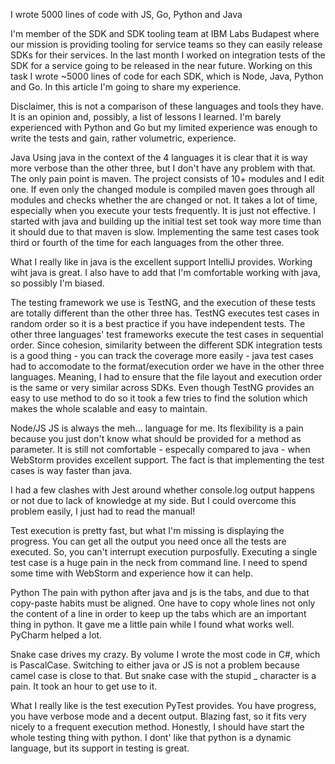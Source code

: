 I wrote 5000 lines of code with JS, Go, Python and Java

I'm member of the SDK and SDK tooling team at IBM Labs Budapest where our mission is providing tooling for service teams
so they can easily release SDKs for their services. In the last month I worked on integration tests of the SDK for a
service going to be released in the near future. Working on this task I wrote ~5000 lines of code for each SDK, which is
Node, Java, Python and Go. In this article I'm going to share my experience. 

Disclaimer, this is not a comparison of these languages and tools they have. It is an opinion and, possibly, a list of 
lessons I learned. I'm barely experienced with Python and Go but my limited experience was enough to write the tests and
gain, rather volumetric, experience.

Java
Using java in the context of the 4 languages it is clear that it is way more verbose than the other three, but I don't
have any problem with that. The only pain point is maven. The project consists of 10+ modules and I edit one. If even
only the changed module is compiled maven goes through all modules and checks whether the are changed or not. It takes a
lot of time, especially when you execute your tests frequently. It is just not effective. I started with java and
building up the initial test set took way more time than it should due to that maven is slow. Implementing the same test
cases took third or fourth of the time for each languages from the other three.

What I really like in java is the excellent support IntelliJ provides. Working wiht java is great. I also have to add
that I'm comfortable working with java, so possibly I'm biased.

The testing framework we use is TestNG, and the execution of these tests are totally different than the other three has.
TestNG executes test cases in random order so it is a best practice if you have independent tests. The other three
languages' test frameworks execute the test cases in sequential order. Since cohesion, similarity between the different SDK 
integration tests is a good thing - you can track the coverage more easily - java test cases had to accomodate to the
format/execution order we have in the other three languages. Meaning, I had to ensure that the file layout and execution
order is the same or very similar across SDKs. Even though TestNG provides an easy to use method to do so it took a few
tries to find the solution which makes the whole scalable and easy to maintain. 

Node/JS
JS is always the meh... language for me. Its flexibility is a pain because you just don't know what should be provided
for a method as parameter. It is still not comfortable - especally compared to java - when WebStorm provides excellent
support. The fact is that implementing the test cases is way faster than java.

I had a few clashes with Jest around whether console.log output happens or not due to lack of knowledge at my side. But
I could overcome this problem easily, I just had to read the manual!

Test execution is pretty fast, but what I'm missing is displaying the progress. You can get all the output you need once
all the tests are executed. So, you can't interrupt execution purposfully. Executing a single test case is a huge pain
in the neck from command line. I need to spend some time with WebStorm and experience how it can help.

Python
The pain with python after java and js is the tabs, and due to that copy-paste habits must be aligned. One have to copy
whole lines not only the content of a line in order to keep up the tabs which are an important thing in python. It gave
me a little pain while I found what works well. PyCharm helped a lot.

Snake case drives my crazy. By volume I wrote the most code in C#, which is PascalCase. Switching to either java or JS
is not a problem because camel case is close to that. But snake case with the stupid _ character is a pain. It took an
hour to get use to it.

What I really like is the test execution PyTest provides. You have progress, you have verbose mode and a decent output.
Blazing fast, so it fits very nicely to a frequent execution method. Honestly, I should have start the whole testing
thing with python. I dont' like that python is a dynamic language, but its support in testing is great.


